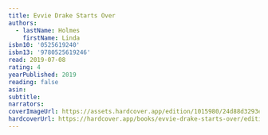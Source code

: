 ```yaml
---
title: Evvie Drake Starts Over
authors:
  - lastName: Holmes
    firstName: Linda
isbn10: '0525619240'
isbn13: '9780525619246'
read: 2019-07-08
rating: 4
yearPublished: 2019
reading: false
asin:
subtitle:
narrators:
coverImageUrl: https://assets.hardcover.app/edition/1015980/24d88d3293e1bcbb1e2ccc39acc49bd7acd6d7ab.jpeg
hardcoverUrl: https://hardcover.app/books/evvie-drake-starts-over/editions/1015980
---
```

